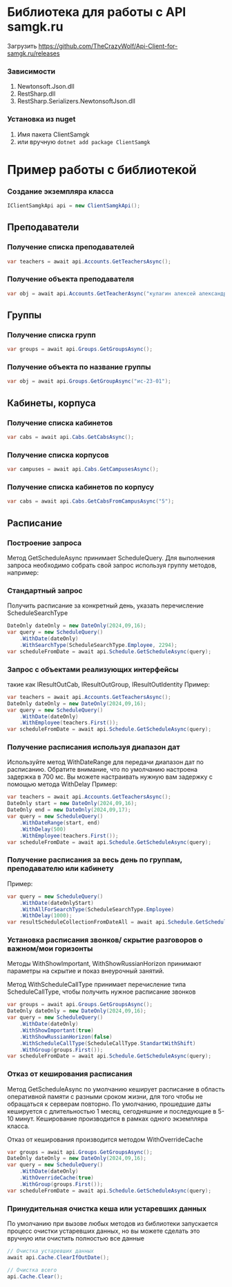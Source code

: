 # Библиотека для работы с API samgk.ru

Загрузить https://github.com/TheCrazyWolf/Api-Client-for-samgk.ru/releases

### Зависимости
1. Newtonsoft.Json.dll
2. RestSharp.dll
3. RestSharp.Serializers.NewtonsoftJson.dll

### Установка из nuget
1. Имя пакета ClientSamgk
2. или вручную
``
dotnet add package ClientSamgk 
``

# Пример работы с библиотекой

### Создание экземпляра класса
```csharp
IClientSamgkApi api = new ClientSamgkApi();
```

## Преподаватели
### Получение списка преподавателей
```csharp
var teachers = await api.Accounts.GetTeachersAsync();
```
### Получение объекта преподавателя
```csharp
var obj = await api.Accounts.GetTeacherAsync("кулагин алексей александрович");
```

## Группы
### Получение списка групп
```csharp
var groups = await api.Groups.GetGroupsAsync();
```

### Получение объекта по название группы
```csharp
var obj = await api.Groups.GetGroupAsync("ис-23-01");
```

## Кабинеты, корпуса
### Получение списка кабинетов
```csharp
var cabs = await api.Cabs.GetCabsAsync();
```

### Получение списка корпусов
```csharp
var campuses = await api.Cabs.GetCampusesAsync();
```

### Получение списка кабинетов по корпусу
```csharp
var cabs = await api.Cabs.GetCabsFromCampusAsync("5");
```

## Расписание

### Построение запроса
Метод GetScheduleAsync принимает ScheduleQuery. Для выполнения запроса 
необходимо собрать свой запрос используя группу методов, например:

### Стандартный запрос
Получить расписание за конкретный день, указать перечисление ScheduleSearchType
```csharp
DateOnly dateOnly = new DateOnly(2024,09,16);
var query = new ScheduleQuery()
    .WithDate(dateOnly)
    .WithSearchType(ScheduleSearchType.Employee, 2294);
var scheduleFromDate = await api.Schedule.GetScheduleAsync(query);
```

### Запрос с объектами реализующих интерфейсы
такие как IResultOutCab, IResultOutGroup, IResultOutIdentity
Пример:
```csharp
var teachers = await api.Accounts.GetTeachersAsync();
DateOnly dateOnly = new DateOnly(2024,09,16);
var query = new ScheduleQuery()
    .WithDate(dateOnly)
    .WithEmployee(teachers.First());
var scheduleFromDate = await api.Schedule.GetScheduleAsync(query);
```

### Получение расписания используя диапазон дат
Используйте метод WithDateRange для передачи диапазон дат по расписанию.
Обратите внимание, что по умолчанию настроена задержка в 700 мс.
Вы можете настраивать нужную вам задержку с помощью метода WithDelay
Пример:
```csharp
var teachers = await api.Accounts.GetTeachersAsync();
DateOnly start = new DateOnly(2024,09,16);
DateOnly end = new DateOnly(2024,09,17);
var query = new ScheduleQuery()
    .WithDateRange(start, end)
    .WithDelay(500)
    .WithEmployee(teachers.First());
var scheduleFromDate = await api.Schedule.GetScheduleAsync(query);
```

### Получение расписания за весь день по группам, преподавателю или кабинету

Пример:
```csharp
var query = new ScheduleQuery()
    .WithDate(dateOnlyStart)
    .WithAllForSearchType(ScheduleSearchType.Employee)
    .WithDelay(1000);
var resultScheduleCollectionFromDateAll = await api.Schedule.GetScheduleAsync(query);
```


### Установка расписания звонков/ скрытие разговоров о важном/мои горизонты
Методы WithShowImportant, WithShowRussianHorizon принимают параметры на скрытие и показ 
внеурочный занятий.

Метод WithScheduleCallType принимает перечисление типа ScheduleCallType, чтобы
получить нужное расписание звонков
```csharp
var groups = await api.Groups.GetGroupsAsync();
DateOnly dateOnly = new DateOnly(2024,09,16);
var query = new ScheduleQuery()
    .WithDate(dateOnly)
    .WithShowImportant(true)
    .WithShowRussianHorizon(false)
    .WithScheduleCallType(ScheduleCallType.StandartWithShift)
    .WithGroup(groups.First());
var scheduleFromDate = await api.Schedule.GetScheduleAsync(query);
```

### Отказ от кеширования расписания
Метод GetScheduleAsync по умолчанию кеширует расписание в область оперативной памяти с разными сроком жизни, 
для того чтобы не обращаться к серверам повторно. По умолчанию, прошедшие даты кешируется с длительностью 1 месяц, сегодняшние
и последующие в 5-10 минут. Кеширование производится в рамках одного экземпляра класса.

Отказ от кеширования производится методом WithOverrideCache
```csharp
var groups = await api.Groups.GetGroupsAsync();
DateOnly dateOnly = new DateOnly(2024,09,16);
var query = new ScheduleQuery()
    .WithDate(dateOnly)
    .WithOverrideCache(true)
    .WithGroup(groups.First());
var scheduleFromDate = await api.Schedule.GetScheduleAsync(query);
```


### Принудительная очистка кеша или устаревших данных
По умолчанию при вызове любых методов из библиотеки запускается процесс очистки
устаревших данных, но вы можете сделать это вручную или очистить полностью все данные
```csharp
// Очистка устаревших данных
await api.Cache.ClearIfOutDate();

// Очистка всего
api.Cache.Clear();
```